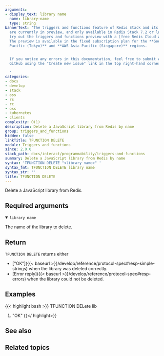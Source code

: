 ```yaml
---
arguments:
- display_text: library name
  name: library-name
  type: string
bannerText: 'The triggers and functions feature of Redis Stack and its documentation
  are currently in preview, and only available in Redis Stack 7.2 or later. You can
  try out the triggers and functions preview with a [free Redis Cloud account](https://redis.com/try-free/?utm_source=redisio&utm_medium=referral&utm_campaign=2023-09-try_free&utm_content=cu-redis_cloud_users).
  The preview is available in the fixed subscription plan for the **Google Cloud Asia
  Pacific (Tokyo)** and **AWS Asia Pacific (Singapore)** regions.


  If you notice any errors in this documentation, feel free to submit an issue to
  GitHub using the "Create new issue" link in the top right-hand corner of this page.

  '
categories:
- docs
- develop
- stack
- oss
- rs
- rc
- oss
- kubernetes
- clients
complexity: O(1)
description: Delete a JavaScript library from Redis by name
group: triggers_and_functions
hidden: false
linkTitle: TFUNCTION DELETE
module: Triggers and functions
since: 2.0.0
stack_path: docs/interact/programmability/triggers-and-functions
summary: Delete a JavaScript library from Redis by name
syntax: 'TFUNCTION DELETE "<library name>" '
syntax_fmt: TFUNCTION DELETE library name
syntax_str: ''
title: TFUNCTION DELETE
---
```


Delete a JavaScript library from Redis.

## Required arguments

<details open>
<summary><code>library name</code></summary>

The name of the library to delete.
</details>

## Return

`TFUNCTION DELETE` returns either

* ["OK"]({{< baseurl >}}/develop/reference/protocol-spec#resp-simple-strings) when the library was deleted correctly.
* [Error reply]({{< baseurl >}}/develop/reference/protocol-spec#resp-errors) when the library could not be deleted.

## Examples

{{< highlight bash >}}
TFUNCTION DELete lib
1) "OK"
{{</ highlight>}}

## See also

## Related topics
